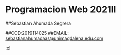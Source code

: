 # Programacion Web 2021II
##Sebastian Ahumada Segrera 

##COD:2019114025
##EMAIL: sebastianahumadaas@unimagdalena.edu.com



:x!


